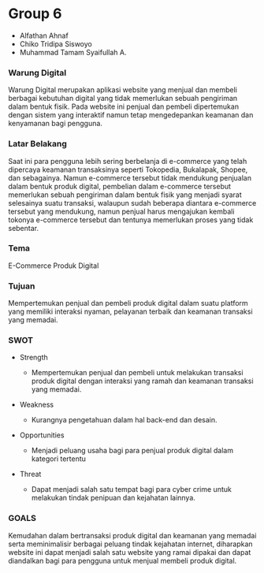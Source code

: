 # Group 6
- Alfathan Ahnaf
- Chiko Tridipa Siswoyo
- Muhammad Tamam Syaifullah A.

### Warung Digital
Warung Digital merupakan aplikasi website yang menjual dan membeli berbagai kebutuhan digital yang tidak memerlukan sebuah pengiriman dalam bentuk fisik. Pada website ini penjual dan pembeli dipertemukan dengan sistem yang interaktif namun tetap mengedepankan keamanan dan kenyamanan bagi pengguna.

### Latar Belakang
Saat ini para pengguna lebih sering berbelanja di e-commerce yang telah dipercaya keamanan transaksinya seperti Tokopedia, Bukalapak, Shopee, dan sebagainya. Namun e-commerce tersebut tidak mendukung penjualan dalam bentuk produk digital, pembelian dalam e-commerce tersebut memerlukan sebuah pengiriman dalam bentuk fisik yang menjadi syarat selesainya suatu transaksi, walaupun sudah beberapa diantara e-commerce tersebut yang mendukung, namun penjual harus mengajukan kembali tokonya e-commerce tersebut dan tentunya memerlukan proses yang tidak sebentar.

### Tema
E-Commerce Produk Digital

### Tujuan
Mempertemukan penjual dan pembeli produk digital dalam suatu platform yang memiliki interaksi nyaman, pelayanan terbaik dan keamanan transaksi yang memadai.

### SWOT
- Strength
  - Mempertemukan penjual dan pembeli untuk melakukan transaksi produk digital dengan interaksi yang ramah dan keamanan transaksi yang memadai.

- Weakness
  - Kurangnya pengetahuan dalam hal back-end dan desain.

- Opportunities
  - Menjadi peluang usaha bagi para penjual produk digital dalam kategori tertentu

- Threat
  - Dapat menjadi salah satu tempat bagi para cyber crime untuk melakukan tindak penipuan dan kejahatan lainnya.

### GOALS
Kemudahan dalam bertransaksi produk digital dan keamanan yang memadai serta meminimalisir berbagai peluang tindak kejahatan internet, diharapkan website ini dapat menjadi salah satu website yang ramai dipakai dan dapat diandalkan bagi para pengguna untuk menjual membeli produk digital.
